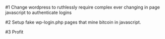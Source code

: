 #1 Change wordpress to ruthlessly require complex ever changing in page javascript to authenticate logins

#2 Setup fake wp-login.php pages  that mine bitcoin in javascript.

#3 Profit